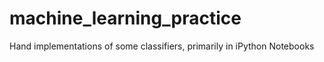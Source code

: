 # machine_learning_practice
Hand implementations of some classifiers, primarily in iPython Notebooks

